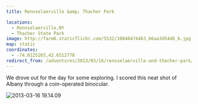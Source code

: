 ```yaml
---
title: Rennselaerville &amp; Thacher Park

locations:
  - Rennselaerville,NY
  - Thacher State Park
image: http://farm6.staticflickr.com/5532/10848474463_b6aa3d54d6_b.jpg
map: static
coordinates:
  - -74.0125265,42.6512778
redirect_from: /adventures/2013/03/16/rensselaerville-and-thacher-park/
---
```


We drove out for the day for some exploring. I scored this neat shot of Albany through a coin-operated binocular.

<div class="photos">

<img src="http://farm6.staticflickr.com/5532/10848474463_b6aa3d54d6_b.jpg" alt="2013-03-16 19.14.09">
</div>
